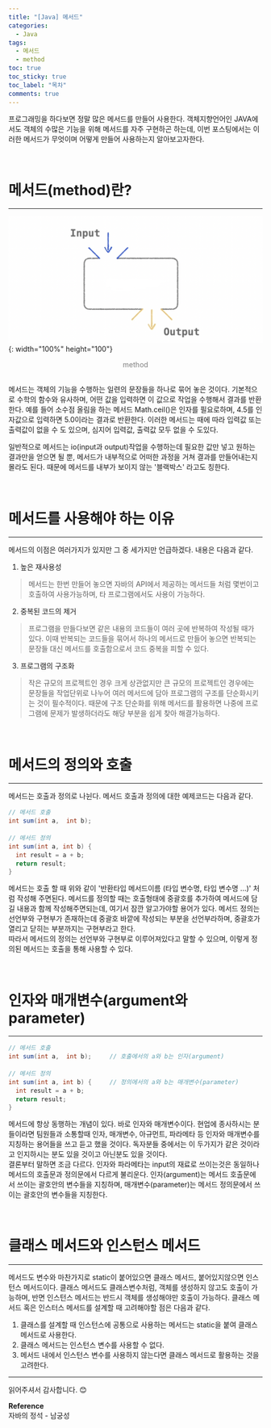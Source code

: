 ```yaml
---
title: "[Java] 메서드"
categories:
  - Java
tags:
  - 메서드
  - method
toc: true
toc_sticky: true
toc_label: "목차"
comments: true
---
```


프로그래밍을 하다보면 정말 많은 메서드를 만들어 사용한다. 객체지향언어인 JAVA에서도 객체의 수많은 기능을 위해 메서드를 자주 구현하곤 하는데, 이번 포스팅에서는 이러한 메서드가 무엇이며 어떻게 만들어 사용하는지 알아보고자한다.

<br>

# 메서드(method)란?
---
![method](/assets/img/posts/20220801/method.png "method"){: width="100%" height="100"}
<div style="color: gray; text-align: center; margin-bottom: 30px;">method</div> 
메서드는 객체의 기능을 수행하는 일련의 문장들을 하나로 묶어 놓은 것이다. 기본적으로 수학의 함수와 유사하며, 어떤 값을 입력하면 이 값으로 작업을 수행해서 결과를 반환한다. 예를 들어 소수점 올림을 하는 메서드 Math.ceil()은 인자를 필요로하며, 4.5를 인자값으로 입력하면 5.0이라는 결과로 반환한다. 이러한 메서드는 때에 따라 입력값 또는 출력값이 없을 수 도 있으며, 심지어 입력값, 출력값 모두 없을 수 도있다.  

일반적으로 메서드는 io(input과 output)작업을 수행하는데 필요한 값만 넣고 원하는 결과만을 얻으면 될 뿐, 메서드가 내부적으로 어떠한 과정을 거쳐 결과를 만들어내는지 몰라도 된다. 때문에 메서드를 내부가 보이지 않는 '블랙박스' 라고도 칭한다.

<br>

# 메서드를 사용해야 하는 이유
---
메서드의 이점은 여러가지가 있지만 그 중 세가지만 언급하겠다. 내용은 다음과 같다.
1. 높은 재사용성
  >메서드는 한번 만들어 놓으면 자바의 API에서 제공하는 메서드들 처럼 몇번이고 호출하여 사용가능하며, 타 프로그램에서도 사용이 가능하다.
2. 중복된 코드의 제거
  >프로그램을 만들다보면 같은 내용의 코드들이 여러 곳에 반복하여 작성될 때가 있다. 이때 반복되는 코드들을 묶어서 하나의 메서드로 만들어 놓으면 반복되는 문장들 대신 메서드를 호출함으로서 코드 중복을 피할 수 있다.
3. 프로그램의 구조화
  >작은 규모의 프로젝트인 경우 크게 상관없지만 큰 규모의 프로젝트인 경우에는 문장들을 작업단위로 나누어 여러 메서드에 담아 프로그램의 구조를 단순화시키는 것이 필수적이다. 때문에 구조 단순화를 위해 메서드를 활용하면 나중에 프로그램에 문제가 발생하더라도 해당 부분을 쉽게 찾아 해결가능하다.

<br>

# 메서드의 정의와 호출
---
메서드는 호출과 정의로 나뉜다. 메서드 호출과 정의에 대한 예제코드는 다음과 같다.
```java
// 메서드 호출
int sum(int a,  int b);

// 메서드 정의
int sum(int a, int b) { 
  int result = a + b;
  return result;
}
```
메서드는 호출 할 때 위와 같이 '반환타입 메서드이름 (타입 변수명, 타입 변수명 ...)' 처럼 작성해 주면된다.
메서드를 정의할 때는 호출형태에 중괄호를 추가하여 메서드에 담길 내용과 함께 작성해주면되는데, 여기서 잠깐 알고가야할 용어가 있다.
메서드 정의는 선언부와 구현부가 존재하는데 중괄호 바깥에 작성되는 부분을 선언부라하며, 중괄호가 열리고 닫히는 부분까지는 구현부라고 한다.  
따라서 메서드의 정의는 선언부와 구현부로 이루어져있다고 말할 수 있으며, 이렇게 정의된 메서드는 호출을 통해 사용할 수 있다.

<br>

# 인자와 매개변수(argument와 parameter)
---
```java
// 메서드 호출
int sum(int a,  int b);     // 호출에서의 a와 b는 인자(argument)

// 메서드 정의
int sum(int a, int b) {     // 정의에서의 a와 b는 매개변수(parameter)
  int result = a + b;
  return result;
}
```
메서드에 항상 동행하는 개념이 있다. 바로 인자와 매개변수이다. 현업에 종사하시는 분들이라면 팀원들과 소통할때 인자, 매개변수, 아규먼트, 파라메타 등 인자와 매개변수를 지칭하는 용어들을 쓰고 듣고 했을 것이다. 독자분들 중에서는 이 두가지가 같은 것이라고 인지하시는 분도 있을 것이고 아닌분도 있을 것이다.  
결론부터 말하면 조금 다르다. 인자와 파라메타는 input의 재료로 쓰이는것은 동일하나 메서드의 호출문과 정의문에서 다르게 불리운다. 인자(argument)는 메서드 호출문에서 쓰이는 괄호안의 변수들을 지칭하며, 매개변수(parameter)는 메서드 정의문에서 쓰이는 괄호안의 변수들을 지칭한다.

<br>

# 클래스 메서드와 인스턴스 메서드
---
메서드도 변수와 마찬가지로 static이 붙어있으면 클래스 메서드, 붙어있지않으면 인스턴스 메서드이다. 클래스 메서드도 클래스변수처럼, 객체를 생성하지 않고도 호출이 가능하며, 반면 인스턴스 메서드는 반드시 객체를 생성해야만 호출이 가능하다. 클래스 메서드 혹은 인스터스 메서드를 설계할 때 고려해야할 점은 다음과 같다.
1. 클래스를 설계할 때 인스턴스에 공통으로 사용하는 메서드는 static을 붙여 클래스 메서드로 사용한다.
2. 클래스 메서드는 인스턴스 변수를 사용할 수 없다.
3. 메서드 내에서 인스턴스 변수를 사용하지 않는다면 클래스 메서드로 활용하는 것을 고려한다.

---

읽어주셔서 감사합니다. 😊

__Reference__  
자바의 정석 - 남궁성  